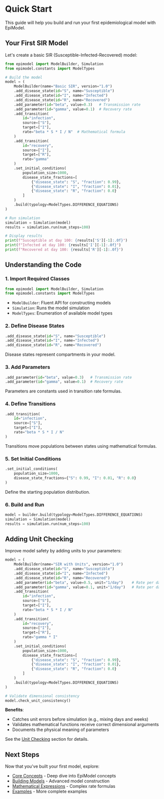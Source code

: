 # Quick Start

This guide will help you build and run your first epidemiological model with EpiModel.

## Your First SIR Model

Let's create a basic SIR (Susceptible-Infected-Recovered) model:

```python
from epimodel import ModelBuilder, Simulation
from epimodel.constants import ModelTypes

# Build the model
model = (
    ModelBuilder(name="Basic SIR", version="1.0")
    .add_disease_state(id="S", name="Susceptible")
    .add_disease_state(id="I", name="Infected")
    .add_disease_state(id="R", name="Recovered")
    .add_parameter(id="beta", value=0.3)   # Transmission rate
    .add_parameter(id="gamma", value=0.1)  # Recovery rate
    .add_transition(
        id="infection",
        source=["S"],
        target=["I"],
        rate="beta * S * I / N"  # Mathematical formula
    )
    .add_transition(
        id="recovery",
        source=["I"],
        target=["R"],
        rate="gamma"
    )
    .set_initial_conditions(
        population_size=1000,
        disease_state_fractions=[
            {"disease_state": "S", "fraction": 0.99},
            {"disease_state": "I", "fraction": 0.01},
            {"disease_state": "R", "fraction": 0.0}
        ]
    )
    .build(typology=ModelTypes.DIFFERENCE_EQUATIONS)
)

# Run simulation
simulation = Simulation(model)
results = simulation.run(num_steps=100)

# Display results
print(f"Susceptible at day 100: {results['S'][-1]:.0f}")
print(f"Infected at day 100: {results['I'][-1]:.0f}")
print(f"Recovered at day 100: {results['R'][-1]:.0f}")
```

## Understanding the Code

### 1. Import Required Classes

```python
from epimodel import ModelBuilder, Simulation
from epimodel.constants import ModelTypes
```

- `ModelBuilder`: Fluent API for constructing models
- `Simulation`: Runs the model simulation
- `ModelTypes`: Enumeration of available model types

### 2. Define Disease States

```python
.add_disease_state(id="S", name="Susceptible")
.add_disease_state(id="I", name="Infected")
.add_disease_state(id="R", name="Recovered")
```

Disease states represent compartments in your model.

### 3. Add Parameters

```python
.add_parameter(id="beta", value=0.3)   # Transmission rate
.add_parameter(id="gamma", value=0.1)  # Recovery rate
```

Parameters are constants used in transition rate formulas.

### 4. Define Transitions

```python
.add_transition(
    id="infection",
    source=["S"],
    target=["I"],
    rate="beta * S * I / N"
)
```

Transitions move populations between states using mathematical formulas.

### 5. Set Initial Conditions

```python
.set_initial_conditions(
    population_size=1000,
    disease_state_fractions={"S": 0.99, "I": 0.01, "R": 0.0}
)
```

Define the starting population distribution.

### 6. Build and Run

```python
model = builder.build(typology=ModelTypes.DIFFERENCE_EQUATIONS)
simulation = Simulation(model)
results = simulation.run(num_steps=100)
```

## Adding Unit Checking

Improve model safety by adding units to your parameters:

```python
model = (
    ModelBuilder(name="SIR with Units", version="1.0")
    .add_disease_state(id="S", name="Susceptible")
    .add_disease_state(id="I", name="Infected")
    .add_disease_state(id="R", name="Recovered")
    .add_parameter(id="beta", value=0.5, unit="1/day")    # Rate per day
    .add_parameter(id="gamma", value=0.1, unit="1/day")   # Rate per day
    .add_transition(
        id="infection",
        source=["S"],
        target=["I"],
        rate="beta * S * I / N"
    )
    .add_transition(
        id="recovery",
        source=["I"],
        target=["R"],
        rate="gamma * I"
    )
    .set_initial_conditions(
        population_size=1000,
        disease_state_fractions=[
            {"disease_state": "S", "fraction": 0.99},
            {"disease_state": "I", "fraction": 0.01},
            {"disease_state": "R", "fraction": 0.0}
        ]
    )
    .build(typology=ModelTypes.DIFFERENCE_EQUATIONS)
)

# Validate dimensional consistency
model.check_unit_consistency()
```

**Benefits**:

- Catches unit errors before simulation (e.g., mixing days and weeks)
- Validates mathematical functions receive correct dimensional arguments
- Documents the physical meaning of parameters

See the [Unit Checking](../guide/building-models.md#unit-checking) section for details.

## Next Steps

Now that you've built your first model, explore:

- [Core Concepts](../guide/core-concepts.md) - Deep dive into EpiModel concepts
- [Building Models](../guide/building-models.md) - Advanced model construction
- [Mathematical Expressions](../guide/mathematical-expressions.md) - Complex rate formulas
- [Examples](../guide/examples.md) - More complete examples
